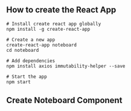 ## How to create the React App

```
# Install create react app globally 
npm install -g create-react-app

# Create a new app
create-react-app noteboard
cd noteboard

# Add dependencies
npm install axios immutability-helper --save

# Start the app
npm start

```

## Create Noteboard Component

